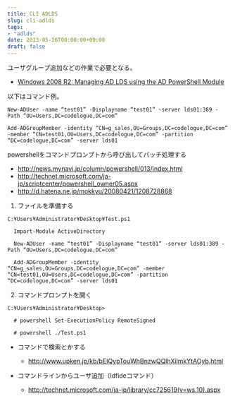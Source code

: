 ```yaml
---
title: CLI ADLDS
slug: cli-adlds
tags:
- "adlds"
date: 2013-05-26T00:00:00+09:00
draft: false
---
```


ユーザグループ追加などの作業で必要となる。

* [Windows 2008 R2: Managing AD LDS using the AD PowerShell Module](https://blogs.technet.microsoft.com/askds/2009/09/14/windows-2008-r2-managing-ad-lds-using-the-ad-powershell-module/)

以下はコマンド例。

```
New-ADUser -name “test01” -Displayname “test01” -server lds01:389 -Path “OU=Users,DC=codelogue,DC=com”

Add-ADGroupMember -identity “CN=g_sales,OU=Groups,DC=codelogue,DC=com” -member “CN=test01,OU=Users,DC=codelogue,DC=com” -partition “DC=codelogue,DC=com” -server lds01
```

powershellをコマンドプロンプトから呼び出してバッチ処理する

* http://news.mynavi.jp/column/powershell/013/index.html
* http://technet.microsoft.com/ja-jp/scriptcenter/powershell_owner05.aspx
* http://d.hatena.ne.jp/mokkyu/20080421/1208728868

1. ファイルを準備する

```
C:¥Users¥Administrator¥Desktop¥Test.ps1

  Import-Module ActiveDirectory

  New-ADUser -name “test01” -Displayname “test01” -server lds01:389 -Path “OU=Users,DC=codelogue,DC=com”

  Add-ADGroupMember -identity “CN=g_sales,OU=Groups,DC=codelogue,DC=com” -member “CN=test01,OU=Users,DC=codelogue,DC=com” -partition “DC=codelogue,DC=com” -server lds01
```

2. コマンドプロンプトを開く

```
C:¥Users¥Administrator¥Desktop>

  # powershell Set-ExecutionPolicy RemoteSigned

  # powershell ./Test.ps1
```

* コマンドで検索とかする
  * http://www.upken.jp/kb/bEIQypTouWhBnzwQQlhXilmkYtAOyb.html

* コマンドラインからユーザ追加（ldfideコマンド）
  * http://technet.microsoft.com/ja-jp/library/cc725619(v=ws.10).aspx
